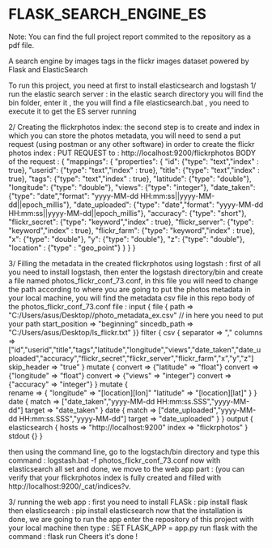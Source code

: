 # FLASK_SEARCH_ENGINE_ES
Note: You can find the full project report commited to the repository as a pdf file.


A search engine by images tags in the flickr images dataset powered by Flask and ElasticSearch  

To run this project, you need at first to install elasticsearch and logstash 
1/ run the elastic search server : 
in the elastic search directory you will find the bin folder, enter it , the you will find a file elasticsearch.bat , you need to execute it to get the ES server running 

2/ Creating the flickrphotos index: 
the second step is to create and index in which you can store the photos metadata, you will need to send a put request (using postman or any other software) in order to create the flickr photos index : 
PUT REQUEST to : http://localhost:9200/flickrphotos 
BODY of the request : 
{ "mappings": {
"properties": {
"id": {"type": "text","index" : true},
"userid": {"type": "text","index" : true},
"title": {"type": "text","index" : true},
"tags": {"type": "text","index" : true},
"latitude": {"type": "double"},
"longitude": {"type": "double"},
"views": {"type": "integer"},
"date_taken": {"type": "date","format": "yyyy-MM-dd HH:mm:ss||yyyy-MM-dd||epoch_millis"},
"date_uploaded": {"type": "date","format": "yyyy-MM-dd HH:mm:ss||yyyy-MM-dd||epoch_millis"},
"accuracy": {"type": "short"},
"flickr_secret": {"type": "keyword","index" : true},
"flickr_server": {"type": "keyword","index" : true},
"flickr_farm": {"type": "keyword","index" : true},
"x": {"type": "double"},
"y": {"type": "double"},
"z": {"type": "double"},
"location" : {"type" : "geo_point"}
}
}
}


3/ Filling the metadata in the created flickrphotos using logstash : 
first of all you need to install logstash, then enter the logstash directory/bin and create a file named photos_flickr_conf_73.conf, in this file you will need to change the path according to where you are going to put the photos metadata in your local machine, you will find the metadata csv file in this repo 
body of the photos_flickr_conf_73.conf file : 
input {
  file {
    path => "C:/Users/asus/Desktop//photo_metadata_ex.csv"  // in here you need to put your path 
    start_position => "beginning"
    sincedb_path => "C:/Users/asus/Desktop/ls_flickr.txt" 
  }}
filter {
  csv {
      separator => ","
      columns => ["id","userid","title","tags","latitude","longitude","views","date_taken","date_uploaded","accuracy","flickr_secret","flickr_server","flickr_farm","x","y","z"]
	  skip_header => "true"
  }
  mutate {
		convert => {"latitude" => "float"}
		convert => {"longitude" => "float"}
		convert => {"views" => "integer"}
		convert => {"accuracy" => "integer"}
	}
	mutate {  
	rename => {
        "longitude" => "[location][lon]"
        "latitude" => "[location][lat]"
    }
  }
	date {
		match => ["date_taken","yyyy-MM-dd HH:mm:ss.SSS","yyyy-MM-dd"]
		target => "date_taken"
	}
	date {
		match => ["date_uploaded","yyyy-MM-dd HH:mm:ss.SSS","yyyy-MM-dd"]
		target => "date_uploaded"
	}
  }
output {
   elasticsearch {
     hosts => "http://localhost:9200"
     index => "flickrphotos"
  }
stdout {}
}

then using the command line, go to the logstach/bin directory and type this command : logstash.bat -f photos_flickr_conf_73.conf 
now with elasticsearch all set and done, we move to the web app part : (you can verify that your flickrphotos index is fully created and filled with http://localhost:9200/_cat/indices?v. 

3/ running the web app  : 
first you need to install FLASk : pip install flask 
then elasticsearch : pip install elasticsearch 
now that the installation is done, we are going to run the app 
enter the repository of this project with your local machine then type : SET FLASK_APP = app.py 
run flask with the command : flask run 
Cheers it's done ! 
